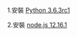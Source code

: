 1.安裝 [Python 3.6.3rc1](https://www.python.org/downloads/release/python-363rc1/)

2.安裝 [node.js 12.16.1](https://nodejs.org/download/release/v12.16.1/)
